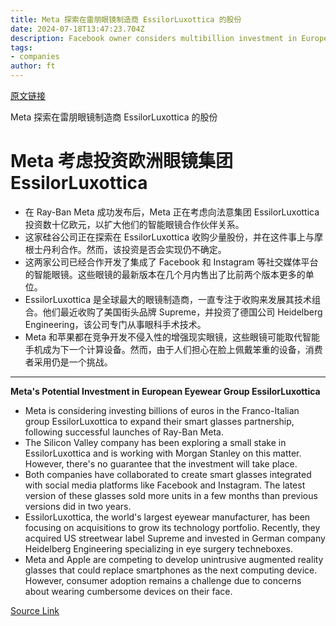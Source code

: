 ```yaml
---
title: Meta 探索在雷朋眼镜制造商 EssilorLuxottica 的股份
date: 2024-07-18T13:47:23.704Z
description: Facebook owner considers multibillion investment in European eyewear group to expand smart glasses partnership
tags: 
- companies
author: ft
---
```


[原文链接](https://ft.com/content/4da37b6a-b241-4090-9445-467087694ab7)

Meta 探索在雷朋眼镜制造商 EssilorLuxottica 的股份

# **Meta 考虑投资欧洲眼镜集团 EssilorLuxottica**

- 在 Ray-Ban Meta 成功发布后，Meta 正在考虑向法意集团 EssilorLuxottica 投资数十亿欧元，以扩大他们的智能眼镜合作伙伴关系。
- 这家硅谷公司正在探索在 EssilorLuxottica 收购少量股份，并在这件事上与摩根士丹利合作。然而，该投资是否会实现仍不确定。
- 这两家公司已经合作开发了集成了 Facebook 和 Instagram 等社交媒体平台的智能眼镜。这些眼镜的最新版本在几个月内售出了比前两个版本更多的单位。
- EssilorLuxottica 是全球最大的眼镜制造商，一直专注于收购来发展其技术组合。他们最近收购了美国街头品牌 Supreme，并投资了德国公司 Heidelberg Engineering，该公司专门从事眼科手术技术。
- Meta 和苹果都在竞争开发不侵入性的增强现实眼镜，这些眼镜可能取代智能手机成为下一个计算设备。然而，由于人们担心在脸上佩戴笨重的设备，消费者采用仍是一个挑战。

---

 **Meta's Potential Investment in European Eyewear Group EssilorLuxottica**

- Meta is considering investing billions of euros in the Franco-Italian group EssilorLuxottica to expand their smart glasses partnership, following successful launches of Ray-Ban Meta.
- The Silicon Valley company has been exploring a small stake in EssilorLuxottica and is working with Morgan Stanley on this matter. However, there's no guarantee that the investment will take place.
- Both companies have collaborated to create smart glasses integrated with social media platforms like Facebook and Instagram. The latest version of these glasses sold more units in a few months than previous versions did in two years.
- EssilorLuxottica, the world's largest eyewear manufacturer, has been focusing on acquisitions to grow its technology portfolio. Recently, they acquired US streetwear label Supreme and invested in German company Heidelberg Engineering specializing in eye surgery techneboxes.
- Meta and Apple are competing to develop unintrusive augmented reality glasses that could replace smartphones as the next computing device. However, consumer adoption remains a challenge due to concerns about wearing cumbersome devices on their face.

[Source Link](https://ft.com/content/4da37b6a-b241-4090-9445-467087694ab7)

